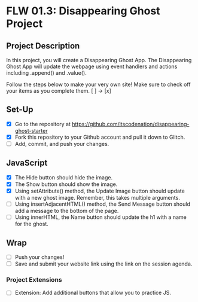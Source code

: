 # FLW 01.3: Disappearing Ghost Project

## Project Description
In this project, you will create a Disappearing Ghost App. The Disappearing Ghost App will update the webpage using event handlers and actions including .append() and .value().

Follow the steps below to make your very own site! 
Make sure to check off your items as you complete them. [ ] → [x]


## Set-Up
- [x] Go to the repository at https://github.com/itscodenation/disappearing-ghost-starter
- [x] Fork this repository to your Github account and pull it down to Glitch.
- [ ] Add, commit, and push your changes.

## JavaScript
- [x] The Hide button should hide the image.
- [x] The Show button should show the image.
- [x] Using setAttribute() method, the Update Image button should update with a new ghost image. Remember, this takes multiple arguments.
- [ ] Using insertAdjacentHTML() method, the Send Message button should add a message to the bottom of the page.
- [ ] Using innerHTML, the Name button should update the h1 with a name for the ghost.

## Wrap
- [ ] Push your changes!
- [ ] Save and submit your website link using the link on the session agenda.

### Project Extensions
- [ ] Extension: Add additional buttons that allow you to practice JS.
